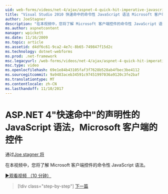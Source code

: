 ```yaml
---
uid: web-forms/videos/net-4/ajax/aspnet-4-quick-hit-imperative-javascript-syntax-for-microsoft-client-side-controls
title: "Visual Studio 2010 快速命中的命令性 JavaScript 语法 Microsoft 客户端的控制 |Microsoft 文档"
author: JoeStagner
description: "在本视频中，您将了解 Microsoft 客户端控件的命令性 JavaScript 语法。"
ms.author: aspnetcontent
manager: wpickett
ms.date: 11/16/2009
ms.topic: article
ms.assetid: d4df6c61-9ca2-4e7c-8b65-749847f15d2c
ms.technology: dotnet-webforms
ms.prod: .net-framework
msc.legacyurl: /web-forms/videos/net-4/ajax/aspnet-4-quick-hit-imperative-javascript-syntax-for-microsoft-client-side-controls
msc.type: video
ms.openlocfilehash: 69e1e84b43105faf3f7628b528ab4fbec3be4112
ms.sourcegitcommit: 9a9483aceb34591c97451997036a9120c3fe2baf
ms.translationtype: MT
ms.contentlocale: zh-CN
ms.lasthandoff: 11/10/2017
---
```

<a name="aspnet-4-quick-hit---imperative-javascript-syntax-for-microsoft-client-side-controls"></a>ASP.NET 4"快速命中"的声明性的 JavaScript 语法，Microsoft 客户端的控件
====================
通过[Joe stagner 将](https://github.com/JoeStagner)

在本视频中，您将了解 Microsoft 客户端控件的命令性 JavaScript 语法。 

[&#9654;观看视频 （10 分钟）](https://channel9.msdn.com/Blogs/ASP-NET-Site-Videos/aspnet-4-quick-hit-imperative-javascript-syntax-for-microsoft-client-side-controls)

>[!div class="step-by-step"]
[下一篇](aspnet-4-quick-hit-the-scriptloader.md)
